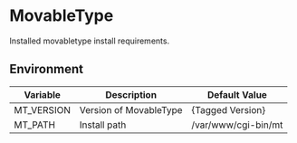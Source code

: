# MovableType

Installed movabletype install requirements.

## Environment

| Variable | Description | Default Value |
| -------- | ----------- | ------------- |
|MT\_VERSION|Version of MovableType|{Tagged Version}|
|MT\_PATH|Install path|/var/www/cgi-bin/mt|
